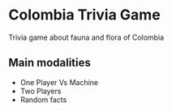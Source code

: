 # Colombia Trivia Game
Trivia game about fauna and flora of Colombia

## Main modalities
* One Player Vs Machine
* Two Players
* Random facts
